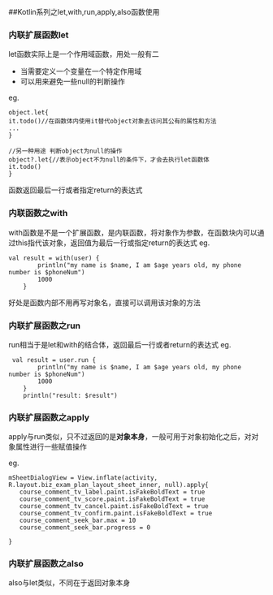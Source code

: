 ##Kotlin系列之let,with,run,apply,also函数使用

### 内联扩展函数let
let函数实际上是一个作用域函数，用处一般有二
- 当需要定义一个变量在一个特定作用域
- 可以用来避免一些null的判断操作

eg.
```
object.let{
it.todo()//在函数体内使用it替代object对象去访问其公有的属性和方法
...
}

//另一种用途 判断object为null的操作
object?.let{//表示object不为null的条件下，才会去执行let函数体
it.todo()
}
```
函数返回最后一行或者指定return的表达式
### 内联函数之with
with函数是不是一个扩展函数，是内联函数，将对象作为参数，在函数块内可以通过this指代该对象，返回值为最后一行或指定return的表达式
eg.
```
val result = with(user) {
        println("my name is $name, I am $age years old, my phone number is $phoneNum")
        1000
    }
```
好处是函数内部不用再写对象名，直接可以调用该对象的方法
### 内联扩展函数之run

run相当于是let和with的结合体，返回最后一行或者return的表达式
eg.
```
 val result = user.run {
        println("my name is $name, I am $age years old, my phone number is $phoneNum")
        1000
    }
    println("result: $result")
```
### 内联扩展函数之apply

apply与run类似，只不过返回的是**对象本身**，一般可用于对象初始化之后，对对象属性进行一些赋值操作

eg.
```
mSheetDialogView = View.inflate(activity, R.layout.biz_exam_plan_layout_sheet_inner, null).apply{
   course_comment_tv_label.paint.isFakeBoldText = true
   course_comment_tv_score.paint.isFakeBoldText = true
   course_comment_tv_cancel.paint.isFakeBoldText = true
   course_comment_tv_confirm.paint.isFakeBoldText = true
   course_comment_seek_bar.max = 10
   course_comment_seek_bar.progress = 0

}
```
### 内联扩展函数之also
also与let类似，不同在于返回对象本身


